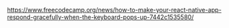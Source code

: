 https://www.freecodecamp.org/news/how-to-make-your-react-native-app-respond-gracefully-when-the-keyboard-pops-up-7442c1535580/